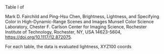 Table I of

Mark D. Fairchild and Ping-Hsu Chen,
Brightness, Lightness, and Specifying Color in High-Dynamic-Range Scenes and Images
Munsell Color Science Laboratory, Chester F. Carlson Center for Imaging Science,
Rochester Institute of Technology, Rochester, NY, USA 14623-5604,
<https://doi.org/10.1117/12.872075>.

For each table, the data is
evaluated lightness, XYZ100 coords
